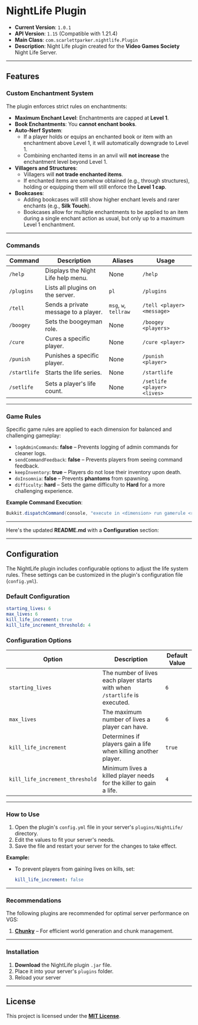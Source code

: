 # NightLife Plugin

- **Current Version**: `1.0.1`  
- **API Version**: `1.15` (Compatible with 1.21.4)
- **Main Class**: `com.scarlettparker.nightlife.Plugin`  
- **Description**: Night Life plugin created for the **Video Games Society** Night Life Server.
---

## Features

### Custom Enchantment System
The plugin enforces strict rules on enchantments:
- **Maximum Enchant Level**: Enchantments are capped at **Level 1**.
- **Book Enchantments**: You **cannot enchant books**.
- **Auto-Nerf System**:
  - If a player holds or equips an enchanted book or item with an enchantment above Level 1, it will automatically downgrade to Level 1.
  - Combining enchanted items in an anvil will **not increase** the enchantment level beyond Level 1.
- **Villagers and Structures**:
  - Villagers will **not trade enchanted items**.
  - If enchanted items are somehow obtained (e.g., through structures), holding or equipping them will still enforce the **Level 1 cap**.
- **Bookcases**:
  - Adding bookcases will still show higher enchant levels and rarer enchants (e.g., **Silk Touch**).
  - Bookcases allow for multiple enchantments to be applied to an item during a single enchant action as usual, but only up to a maximum Level 1 enchantment.

---

### Commands

| Command           | Description                       | Aliases        | Usage                             |
|-------------------|-----------------------------------|----------------|----------------------------------|
| `/help`           | Displays the Night Life help menu. | None           | `/help`                          |
| `/plugins`        | Lists all plugins on the server.  | `pl`           | `/plugins`                       |
| `/tell`           | Sends a private message to a player. | `msg`, `w`, `tellraw` | `/tell <player> <message>` |
| `/boogey`         | Sets the boogeyman role.          | None           | `/boogey <players>`              |
| `/cure`           | Cures a specific player.          | None           | `/cure <player>`                 |
| `/punish`         | Punishes a specific player.       | None           | `/punish <player>`               |
| `/startlife`      | Starts the life series.           | None           | `/startlife`                     |
| `/setlife`        | Sets a player's life count.       | None           | `/setlife <player> <lives>`      |

---

### Game Rules

Specific game rules are applied to each dimension for balanced and challenging gameplay:

- `logAdminCommands`: **false** – Prevents logging of admin commands for cleaner logs.
- `sendCommandFeedback`: **false** – Prevents players from seeing command feedback.
- `keepInventory`: **true** – Players do not lose their inventory upon death.
- `doInsomnia`: **false** – Prevents **phantoms** from spawning.
- `difficulty`: **hard** – Sets the game difficulty to **Hard** for a more challenging experience.

**Example Command Execution**:
```java
Bukkit.dispatchCommand(console, "execute in <dimension> run gamerule <rule> <value>");
```

---

Here's the updated **README.md** with a **Configuration** section:

---

## Configuration

The NightLife plugin includes configurable options to adjust the life system rules. These settings can be customized in the plugin's configuration file (`config.yml`).

### Default Configuration

```yaml
starting_lives: 6
max_lives: 6
kill_life_increment: true
kill_life_increment_threshold: 4
```

### Configuration Options

| Option                          | Description                                                                 | Default Value |
|---------------------------------|---------------------------------------------------------------------------|---------------|
| `starting_lives`                | The number of lives each player starts with when `/startlife` is executed. | `6`           |
| `max_lives`                     | The maximum number of lives a player can have.                           | `6`           |
| `kill_life_increment`           | Determines if players gain a life when killing another player.           | `true`        |
| `kill_life_increment_threshold` | Minimum lives a killed player needs for the killer to gain a life.       | `4`           |

---

### How to Use

1. Open the plugin's `config.yml` file in your server's `plugins/NightLife/` directory.
2. Edit the values to fit your server's needs.
3. Save the file and restart your server for the changes to take effect.

**Example:**
- To prevent players from gaining lives on kills, set:
  ```yaml
  kill_life_increment: false
  ```

--- 

### Recommendations

The following plugins are recommended for optimal server performance on VGS:
1. **[Chunky](https://www.spigotmc.org/resources/chunky.81534/)** – For efficient world generation and chunk management.

---

### Installation

1. **Download** the NightLife plugin `.jar` file.
2. Place it into your server's `plugins` folder.
3. Reload your server

---

## License

This project is licensed under the [**MIT License**](LICENSE).